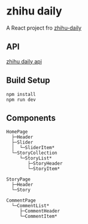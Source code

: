 # zhihu daily
A React project fro [zhihu-daily](http://daily.zhihu.com)

## API
[zhihu daily api](https://github.com/izzyleung/ZhihuDailyPurify/wiki/%E7%9F%A5%E4%B9%8E%E6%97%A5%E6%8A%A5-API-%E5%88%86%E6%9E%90)

## Build Setup
```
npm install
npm run dev
```

## Components
```
HomePage
  ├─Header
  ├─Slider
  │  └─SliderItem*
  └─StoryCollection
     └─StoryList*
        ├─StoryHeader
        └─StoryItem*

StoryPage
  ├─Header
  └─Story

CommentPage
  └─CommentList*
     ├─CommentHeader
     └─CommentItem*

```
